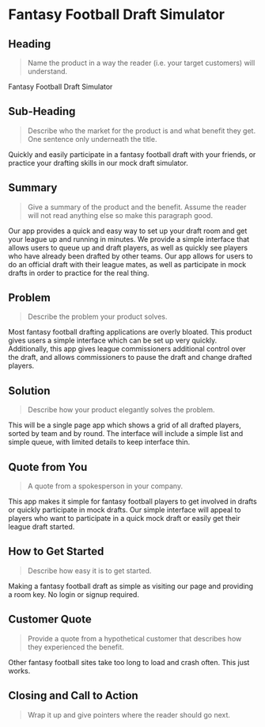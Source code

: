 # Fantasy Football Draft Simulator #

<!-- 
> This material was originally posted [here](http://www.quora.com/What-is-Amazons-approach-to-product-development-and-product-management). It is reproduced here for posterities sake.

There is an approach called "working backwards" that is widely used at Amazon. They work backwards from the customer, rather than starting with an idea for a product and trying to bolt customers onto it. While working backwards can be applied to any specific product decision, using this approach is especially important when developing new products or features.

For new initiatives a product manager typically starts by writing an internal press release announcing the finished product. The target audience for the press release is the new/updated product's customers, which can be retail customers or internal users of a tool or technology. Internal press releases are centered around the customer problem, how current solutions (internal or external) fail, and how the new product will blow away existing solutions.

If the benefits listed don't sound very interesting or exciting to customers, then perhaps they're not (and shouldn't be built). Instead, the product manager should keep iterating on the press release until they've come up with benefits that actually sound like benefits. Iterating on a press release is a lot less expensive than iterating on the product itself (and quicker!).

If the press release is more than a page and a half, it is probably too long. Keep it simple. 3-4 sentences for most paragraphs. Cut out the fat. Don't make it into a spec. You can accompany the press release with a FAQ that answers all of the other business or execution questions so the press release can stay focused on what the customer gets. My rule of thumb is that if the press release is hard to write, then the product is probably going to suck. Keep working at it until the outline for each paragraph flows. 

Oh, and I also like to write press-releases in what I call "Oprah-speak" for mainstream consumer products. Imagine you're sitting on Oprah's couch and have just explained the product to her, and then you listen as she explains it to her audience. That's "Oprah-speak", not "Geek-speak".

Once the project moves into development, the press release can be used as a touchstone; a guiding light. The product team can ask themselves, "Are we building what is in the press release?" If they find they're spending time building things that aren't in the press release (overbuilding), they need to ask themselves why. This keeps product development focused on achieving the customer benefits and not building extraneous stuff that takes longer to build, takes resources to maintain, and doesn't provide real customer benefit (at least not enough to warrant inclusion in the press release).
 -->
 
## Heading ##
  > Name the product in a way the reader (i.e. your target customers) will understand.

  Fantasy Football Draft Simulator

## Sub-Heading ##
  > Describe who the market for the product is and what benefit they get. One sentence only underneath the title.

  Quickly and easily participate in a fantasy football draft with your friends, or practice your drafting skills in our mock draft simulator.

## Summary ##
  > Give a summary of the product and the benefit. Assume the reader will not read anything else so make this paragraph good.

  Our app provides a quick and easy way to set up your draft room and get your league up and running in minutes.  We provide a simple interface that allows users to queue up and draft players, as well as quickly see players who have already been drafted by other teams.  Our app allows for users to do an official draft with their league mates, as well as participate in mock drafts in order to practice for the real thing.

## Problem ##
  > Describe the problem your product solves.

  Most fantasy football drafting applications are overly bloated. This product gives users a simple interface which can be set up very quickly.  Additionally, this app gives league commissioners additional control over the draft, and allows commissioners to pause the draft and change drafted players. 

## Solution ##
  > Describe how your product elegantly solves the problem.

  This will be a single page app which shows a grid of all drafted players, sorted by team and by round.  The interface will include a simple list and simple queue, with limited details to keep interface thin. 

## Quote from You ##
  > A quote from a spokesperson in your company.

  This app makes it simple for fantasy football players to get involved in drafts or quickly participate in mock drafts.  Our simple interface will appeal to players who want to participate in a quick mock draft or easily get their league draft started.

## How to Get Started ##
  > Describe how easy it is to get started.

  Making a fantasy football draft as simple as visiting our page and providing a room key.  No login or signup required. 

## Customer Quote ##
  > Provide a quote from a hypothetical customer that describes how they experienced the benefit.

  Other fantasy football sites take too long to load and crash often. This just works.

## Closing and Call to Action ##
  > Wrap it up and give pointers where the reader should go next.
